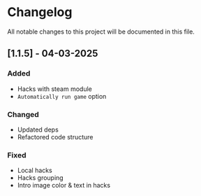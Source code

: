# Changelog

All notable changes to this project will be documented in this file.

## [1.1.5] - 04-03-2025

### Added

- Hacks with steam module
- `Automatically run game` option

### Changed

- Updated deps
- Refactored code structure

### Fixed

- Local hacks
- Hacks grouping
- Intro image color & text in hacks
